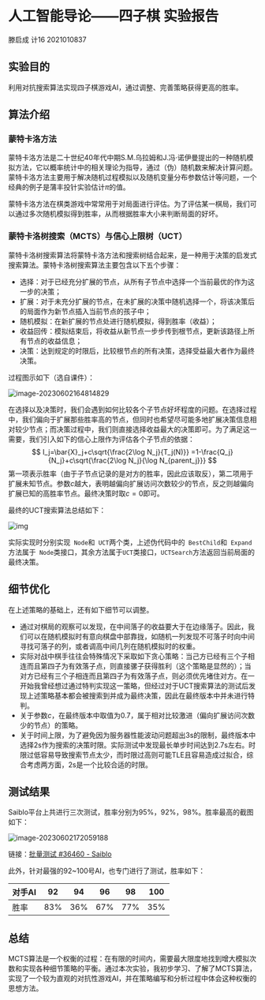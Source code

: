 # 人工智能导论——四子棋 实验报告

滕启成  计16  2021010837

## 实验目的

利用对抗搜索算法实现四子棋游戏AI，通过调整、完善策略获得更高的胜率。

## 算法介绍

### 蒙特卡洛方法

蒙特卡洛方法是二十世纪40年代中期S.M.乌拉姆和J.冯·诺伊曼提出的一种随机模拟方法，它以概率统计中的相关理论为指导，通过（伪）随机数来解决计算问题。蒙特卡洛方法主要用于解决随机过程模拟以及随机变量分布参数估计等问题，一个经典的例子是蒲丰投针实验估计$\pi$的值。

蒙特卡洛方法在棋类游戏中常常用于对局面进行评估。为了评估某一棋局，我们可以通过多次随机模拟得到胜率，从而根据胜率大小来判断局面的好坏。

### 蒙特卡洛树搜索（MCTS）与信心上限树（UCT）

蒙特卡洛树搜索算法将蒙特卡洛方法和搜索树结合起来，是一种用于决策的启发式搜索算法。蒙特卡洛树搜索算法主要包含以下五个步骤：

- 选择：对于已经充分扩展的节点，从所有子节点中选择一个当前最优的作为这一步的决策；
- 扩展：对于未充分扩展的节点，在未扩展的决策中随机选择一个，将该决策后的局面作为新节点插入当前节点的孩子中；
- 随机模拟：在新扩展的节点处进行随机模拟，得到胜率（收益）；
- 收益回传：模拟结束后，将收益从新节点一步步传到根节点，更新该路径上所有节点的收益信息；
- 决策：达到规定的时限后，比较根节点的所有决策，选择受益最大者作为最终决策。

过程图示如下（选自课件）：

![image-20230602164814829](C:\Users\TQC\AppData\Roaming\Typora\typora-user-images\image-20230602164814829.png)

在选择以及决策时，我们会遇到如何比较各个子节点好坏程度的问题。在选择过程中，我们偏向于扩展那些胜率高的节点，但同时也希望尽可能多地扩展决策信息相对较少节点；而决策过程中，我们则直接选择收益最大的决策即可。为了满足这一需要，我们引入如下的信心上限作为评估各个子节点的依据：
$$
I_j=\bar{X}_j+c\sqrt{\frac{2\log N_j}{T_j(N)}}
=1-\frac{Q_j}{N_j}+c\sqrt{\frac{2\log N_j}{\log N_{parent_j}}}
$$
第一项表示胜率（由于子节点记录的是对方的胜率，因此应该取反），第二项用于扩展未知节点。参数$c$越大，表明越偏向扩展访问次数较少的节点，反之则越偏向扩展已知的高胜率节点。最终决策时取$c=0$即可。

最终的UCT搜索算法总结如下：

![img](https://img-blog.csdn.net/20140528192717515?watermark/2/text/aHR0cDovL2Jsb2cuY3Nkbi5uZXQvdTAxNDM5NzcyOQ==/font/5a6L5L2T/fontsize/400/fill/I0JBQkFCMA==/dissolve/70/gravity/SouthEast)

实际实现时分别实现` Node`和` UCT`两个类，上述伪代码中的` BestChild`和` Expand`方法属于` Node`类接口，其余方法属于`UCT`类接口，`UCTSearch`方法返回当前局面的最终决策。

## 细节优化

在上述策略的基础上，还有如下细节可以调整。

- 通过对棋局的观察可以发现，在中间落子的收益要大于在边缘落子。因此，我们可以在随机模拟时有意向棋盘中部靠拢，如随机一列发现不可落子时向中间寻找可落子的列，或者调高中间几列在随机模拟时的权重。
- 实际对战中棋手往往会特殊情况下采取如下贪心策略：当己方已经有三个子相连而且第四子为有效落子点，则直接骡子获得胜利（这个策略是显然的）；当对方已经有三个子相连而且第四子为有效落子点，则必须优先堵住对方。在一开始我曾经想过通过特判实现这一策略，但经过对于UCT搜索算法的测试后发现上述策略基本都会被搜索到并成为最终决策，因此在最终版本中并未进行特判。
- 关于参数$c$，在最终版本中取值为0.7，属于相对比较激进（偏向扩展访问次数少的节点）的策略。
- 关于时间上限，为了避免因为服务器性能波动问题超出3s的限制，最终版本中选择2s作为搜索的决策时限。实际测试中发现最长单步时间达到2.7s左右。时限过低容易导致搜索节点太少，而时限过高则可能TLE且容易造成过拟合，综合考虑两方面，2s是一个比较合适的时限。

## 测试结果

Saiblo平台上共进行三次测试，胜率分别为95%，92%，98%。胜率最高的截图如下：

![image-20230602172059188](C:\Users\TQC\AppData\Roaming\Typora\typora-user-images\image-20230602172059188.png)

链接：[批量测试 #36460 - Saiblo](https://www.saiblo.net/batch/36460/)

此外，针对最强的92~100号AI，也专门进行了测试，胜率如下：

| 对手AI | 92   | 94   | 96   | 98   | 100  |
| ------ | ---- | ---- | ---- | ---- | ---- |
| 胜率   | 83%  | 36%  | 67%  | 77%  | 35%  |

## 总结

MCTS算法是一个权衡的过程：在有限的时间内，需要最大限度地找到增大模拟次数和实现各种细节策略的平衡。通过本次实验，我初步学习、了解了MCTS算法，实现了一个较为直观的对抗性游戏AI，并在策略编写和分析过程中体会这种权衡的思想方法。